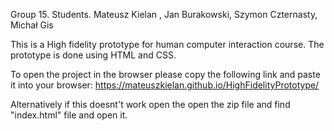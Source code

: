 Group 15.
Students. Mateusz Kielan , Jan Burakowski, Szymon Czternasty, Michał Gis

This is a High fidelity prototype for human computer interaction course.
The prototype is done using HTML and CSS.


To open the project in the browser please copy the following link and paste it into your browser: 
                     https://mateuszkielan.github.io/HighFidelityPrototype/
                     
                     
Alternatively if this doesnt't work open the open the zip file and find "index.html" file and open it.



